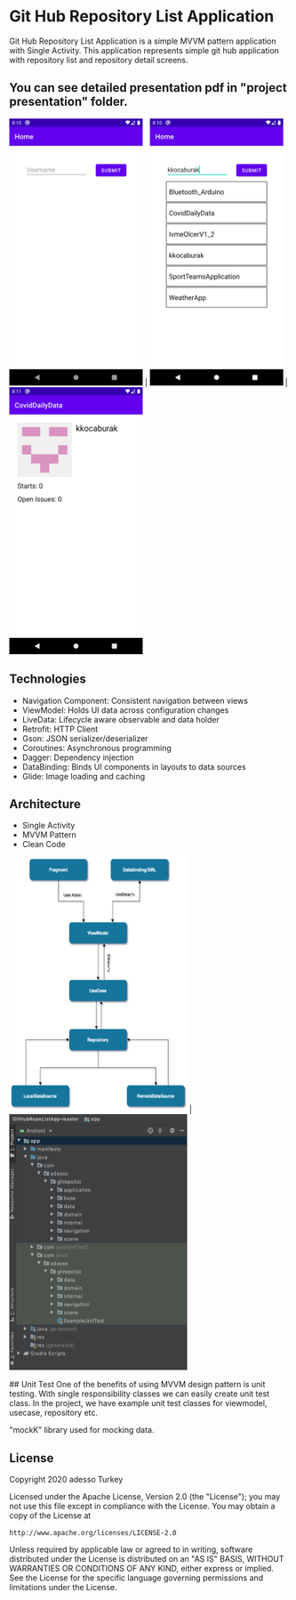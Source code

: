 # Git Hub Repository List Application
Git Hub Repository List Application is a simple MVVM pattern application with Single Activity. This application represents simple git hub application with repository list and repository detail screens. 
## You can see detailed presentation pdf in "project presentation" folder.

<img src="/images/main-screen.png" width="240"> | <img src="/images/main-screen-with-list.png" width="240"> | <img src="/images/detail-screen.png" width="240">

## Technologies

- Navigation Component: Consistent navigation between views
- ViewModel: Holds UI data across configuration changes
- LiveData: Lifecycle aware observable and data holder
- Retrofit: HTTP Client
- Gson: JSON serializer/deserializer
- Coroutines: Asynchronous programming
- Dagger: Dependency injection
- DataBinding: Binds UI components in layouts to data sources
- Glide: Image loading and caching

## Architecture

- Single Activity
- MVVM Pattern
- Clean Code

<img src="/images/architecture-diagram.png" width="320" height="460"> | <img src="/images/project-folder-structure.png" width="320" height="460">

## Unit Test
One of the benefits of using MVVM design pattern is unit testing. With single responsibility classes we can easily create unit test class. In the project, we have example unit test classes for viewmodel, usecase, repository etc. 

"mockK" library used for mocking data. 

## License

Copyright 2020 adesso Turkey

Licensed under the Apache License, Version 2.0 (the "License");
you may not use this file except in compliance with the License.
You may obtain a copy of the License at

    http://www.apache.org/licenses/LICENSE-2.0

Unless required by applicable law or agreed to in writing, software
distributed under the License is distributed on an "AS IS" BASIS,
WITHOUT WARRANTIES OR CONDITIONS OF ANY KIND, either express or implied.
See the License for the specific language governing permissions and
limitations under the License.
